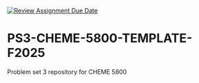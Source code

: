 [![Review Assignment Due Date](https://classroom.github.com/assets/deadline-readme-button-22041afd0340ce965d47ae6ef1cefeee28c7c493a6346c4f15d667ab976d596c.svg)](https://classroom.github.com/a/7uSvsrDK)
# PS3-CHEME-5800-TEMPLATE-F2025
Problem set 3 repository for CHEME 5800
